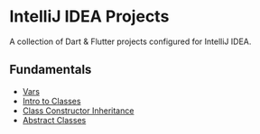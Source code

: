 # IntelliJ IDEA Projects
A collection of Dart & Flutter projects configured for IntelliJ IDEA.

## Fundamentals
  - [Vars](fundamentals/such_vars)
  - [Intro to Classes](fundamentals/intro_to_classes)
  - [Class Constructor Inheritance](fundamentals/class_constructor_inheritance)
  - [Abstract Classes](fundamentals/abstract_classes)
  